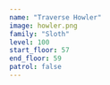 ```yaml
---
name: "Traverse Howler"
image: howler.png
family: "Sloth"
level: 100
start_floor: 57
end_floor: 59
patrol: false
---
```

